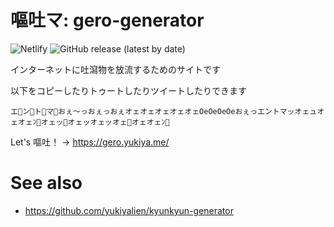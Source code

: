 # 嘔吐マ: gero-generator

![Netlify](https://img.shields.io/netlify/040164ab-1b9c-411d-83b3-8525393017e4) ![GitHub release (latest by date)](https://img.shields.io/github/v/release/yukiyalien/gero-generator)

インターネットに吐瀉物を放流するためのサイトです

以下をコピーしたりトゥートしたりツイートしたりできます


```
エ🤮ン🤮ト🤮マ🤮おぇ〜っおぇっおぇオェオェオェオェオェOeOeOeOeおぇっエントマッオェュオェオェﾝ🤮オェッ🤮オェッオェッオェ🤮オェオェﾝ🤮
```

Let's 嘔吐！ → https://gero.yukiya.me/

# See also

- https://github.com/yukiyalien/kyunkyun-generator
